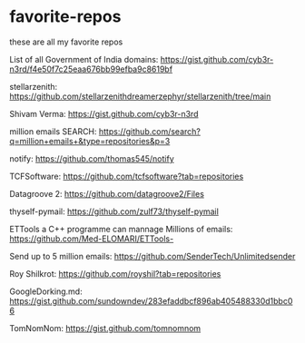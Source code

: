 # favorite-repos
these are all my favorite repos

List of all Government of India domains: https://gist.github.com/cyb3r-n3rd/f4e50f7c25eaa676bb99efba9c8619bf

stellarzenith: https://github.com/stellarzenithdreamerzephyr/stellarzenith/tree/main 

Shivam Verma: https://gist.github.com/cyb3r-n3rd

million emails SEARCH: https://github.com/search?q=million+emails+&type=repositories&p=3

notify: https://github.com/thomas545/notify

TCFSoftware: https://github.com/tcfsoftware?tab=repositories

Datagroove 2:  https://github.com/datagroove2/Files

thyself-pymail:  https://github.com/zulf73/thyself-pymail

ETTools a C++ programme can mannage Millions of emails: https://github.com/Med-ELOMARI/ETTools- 

Send up to 5 million emails: https://github.com/SenderTech/Unlimitedsender

Roy Shilkrot: https://github.com/royshil?tab=repositories

GoogleDorking.md: https://gist.github.com/sundowndev/283efaddbcf896ab405488330d1bbc06

TomNomNom: https://gist.github.com/tomnomnom














